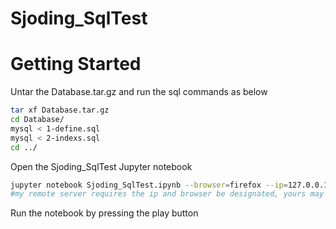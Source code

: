 # Sjoding_SqlTest
# Getting Started
Untar the Database.tar.gz and run the sql commands as below
```bash
tar xf Database.tar.gz
cd Database/
mysql < 1-define.sql
mysql < 2-indexs.sql
cd ../
```
Open the Sjoding_SqlTest Jupyter notebook
```bash
jupyter notebook Sjoding_SqlTest.ipynb --browser=firefox --ip=127.0.0.1 
#my remote server requires the ip and browser be designated, yours may not
``` 
Run the notebook by pressing the play button
